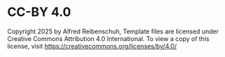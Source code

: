 # CC-BY 4.0

Copyright 2025 by Alfred Reibenschuh, 
Template files are licensed under Creative Commons Attribution 4.0 International. 
To view a copy of this license, visit https://creativecommons.org/licenses/by/4.0/
